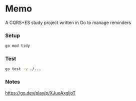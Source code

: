Memo
==

A CQRS+ES study project written in Go to manage reminders

### Setup
```bash
go mod tidy
```

### Test
```bash
go test -v ./...
```

### Notes
https://go.dev/play/p/XJuoAxgljoT